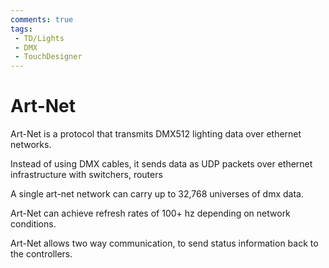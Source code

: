 ```yaml
---
comments: true
tags:
 - TD/Lights
 - DMX
 - TouchDesigner
---
```

# Art-Net

Art-Net is a protocol that transmits DMX512 lighting data over ethernet networks.

Instead of using DMX cables, it sends data as UDP packets over ethernet infrastructure with switchers, routers

A single art-net network can carry up to 32,768 universes of dmx data.

Art-Net can achieve refresh rates of 100+ hz depending on network conditions.

Art-Net allows two way communication, to send status information back to the controllers.